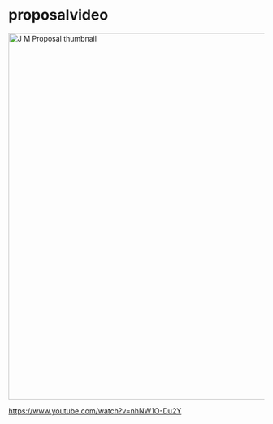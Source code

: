 # proposalvideo

[<img width="1280" height="720" alt="J M Proposal thumbnail" src="https://github.com/user-attachments/assets/034744a7-fcbf-4429-bbe8-4233645991aa" />](https://www.youtube.com/watch?v=nhNW1O-Du2Y)

https://www.youtube.com/watch?v=nhNW1O-Du2Y
